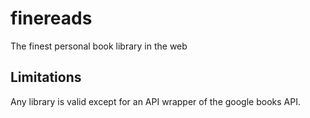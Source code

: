 # finereads

The finest personal book library in the web

## Limitations

Any library is valid except for an API wrapper of the google books API.
